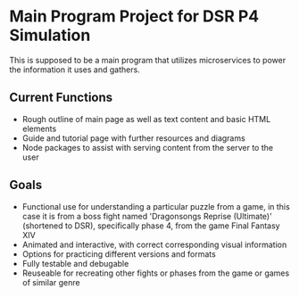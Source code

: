 # Main Program Project for DSR P4 Simulation
This is supposed to be a main program that utilizes microservices to power the information it uses and gathers.

## Current Functions
- Rough outline of main page as well as text content and basic HTML elements
- Guide and tutorial page with further resources and diagrams
- Node packages to assist with serving content from the server to the user

## Goals
- Functional use for understanding a particular puzzle from a game, in this case it is from a boss fight named 'Dragonsongs Reprise (Ultimate)' (shortened to DSR), specifically phase 4, from the game Final Fantasy XIV
- Animated and interactive, with correct corresponding visual information
- Options for practicing different versions and formats
- Fully testable and debugable
- Reuseable for recreating other fights or phases from the game or games of similar genre
